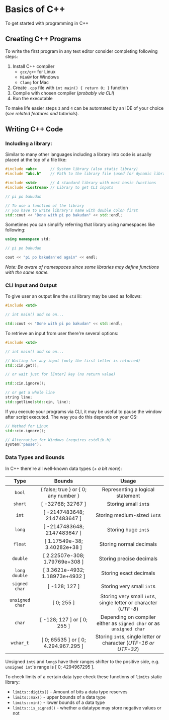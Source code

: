 # Basics of C++

To get started with programming in C++  

## Creating C++ Programs

To write the first program in any text editor consider completing following steps:

1. Install C++ compiler
   - `gcc/g++` for Linux
   - `MinGW` for Windows
   - `Clang` for Mac
2. Create `.cpp` file with `int main() { return 0; }` function
3. Compile with chosen compiler (_probably via CLI_)
4. Run the executable

To make life easier steps `3` and `4` can be automated by an IDE of your choice (_see related features and tutorials_).

## Writing C++ Code

### Including a library:

Similar to many other languages including a library into code is usually placed at the top of a file like:

```c++
#include <abc>      // System library (also static library)
#include "abc.h"    // Path to the library file (used for dynamic libraries)

#include <std>      // A standard library with most basic functions
#include <iostream> // Library to get CLI inputs

// pi po bakudan

// To use a function of the library
// you have to write library's name with double colon first
std::cout << "Done with pi po bakudan" << std::endl;
```

Sometimes you can simplify referring that library using namespaces like following:

```c++
using namespace std;

// pi po bakudan

cout << "pi po bakudan'ed again" << endl;
```

_Note: Be aware of namespaces since some libraries may define functions with the same name._

### CLI Input and Output

To give user an output line the `std` library may be used as follows:

```c++
#include <std>

// int main() and so on...

std::cout << "Done with pi po bakudan" << std::endl;
```

To retrieve an input from user there're several options:

```c++
#include <std>

// int main() and so on...

// Waiting for any input (only the first letter is returned)
std::cin.get();

// or wait just for [Enter] key (no return value)

std::cin.ignore();

// or get a whole line
string line;
std::getline(std::cin, line);
```

If you execute your programs via CLI, it may be useful to pause the window after script executed. The way you do this depends on your OS:

```c++
// Method for Linux
std::cin.ignore();

// Alternative for Windows (requires cstdlib.h)
system("pause");
```

### Data Types and Bounds

In C++ there're all well-known data types (_+ a bit more_):

| Type | Bounds | Usage |
|:----:|:-----:|:-----:|
| `bool` | { false; true } or { 0; any number } | Representing a logical statement |
| `short` | [ -32768; 32767 ] | Storing small `int`s |
| `int` | [ -2147483648; 2147483647 ] | Storing medium-sized `int`s |
| `long` | [ -2147483648; 2147483647 ] | Storing huge `int`s |
| `float` | [ 1.17549e-38; 3.40282e+38 ] | Storing normal decimals |
| `double` | [ 2.22507e-308; 1.79769e+308 ] | Storing precise decimals |
| `long double` | [ 3.3621e-4932; 1.18973e+4932 ] | Storing exact decimals |
| `signed char` | [ -128; 127 ] | Storing very small `int`s |
| `unsigned char` | [ 0; 255 ] | Storing very small `int`s, single letter or character (_UTF-8_) |
| `char` | [ -128; 127 ] or [ 0; 255 ] | Depending on compiler either as `signed char` or as `unsigned char` |
| `wchar_t` | [ 0; 65535 ] or [ 0; 4.294.967.295 ] | Storing `int`s, single letter or character (_UTF-16 or UTF-32_) |

Unsigned `int`s and `long`s have their ranges shifter to the positive side, e.g. `unsigned int`'s range is [ 0; 4294967295 ].

To check limits of a certain data type check these functions of `limits` static library:

- `limits::digits()` - Amount of bits a data type reserves
- `limits::max()` - upper bounds of a data type
- `limits::min()` - lower bounds of a data type
- `limits::is_signed()` - whether a datatype may store negative values or not
